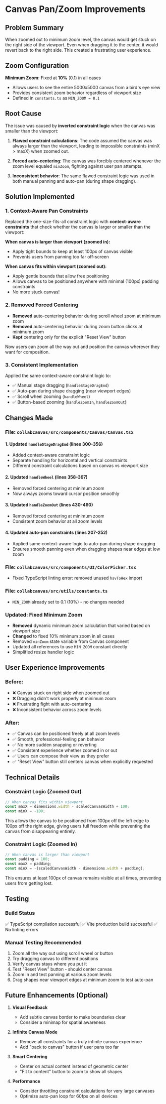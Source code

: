 # Canvas Pan/Zoom Improvements

## Problem Summary

When zoomed out to minimum zoom level, the canvas would get stuck on the right side of the viewport. Even when dragging it to the center, it would revert back to the right side. This created a frustrating user experience.

## Zoom Configuration

**Minimum Zoom:** Fixed at **10%** (0.1) in all cases
- Allows users to see the entire 5000x5000 canvas from a bird's eye view
- Provides consistent zoom behavior regardless of viewport size
- Defined in `constants.ts` as `MIN_ZOOM = 0.1`

## Root Cause

The issue was caused by **inverted constraint logic** when the canvas was smaller than the viewport:

1. **Flawed constraint calculations**: The code assumed the canvas was always larger than the viewport, leading to impossible constraints (minX > maxX) when zoomed out.

2. **Forced auto-centering**: The canvas was forcibly centered whenever the zoom level equaled `minZoom`, fighting against user pan attempts.

3. **Inconsistent behavior**: The same flawed constraint logic was used in both manual panning and auto-pan (during shape dragging).

## Solution Implemented

### 1. Context-Aware Pan Constraints

Replaced the one-size-fits-all constraint logic with **context-aware constraints** that check whether the canvas is larger or smaller than the viewport:

**When canvas is larger than viewport (zoomed in):**
- Apply tight bounds to keep at least 100px of canvas visible
- Prevents users from panning too far off-screen

**When canvas fits within viewport (zoomed out):**
- Apply gentle bounds that allow free positioning
- Allows canvas to be positioned anywhere with minimal (100px) padding constraints
- No more stuck canvas!

### 2. Removed Forced Centering

- **Removed** auto-centering behavior during scroll wheel zoom at minimum zoom
- **Removed** auto-centering behavior during zoom button clicks at minimum zoom
- **Kept** centering only for the explicit "Reset View" button

Now users can zoom all the way out and position the canvas wherever they want for composition.

### 3. Consistent Implementation

Applied the same context-aware constraint logic to:
- ✅ Manual stage dragging (`handleStageDragEnd`)
- ✅ Auto-pan during shape dragging (near viewport edges)
- ✅ Scroll wheel zooming (`handleWheel`)
- ✅ Button-based zooming (`handleZoomIn`, `handleZoomOut`)

## Changes Made

### File: `collabcanvas/src/components/Canvas/Canvas.tsx`

#### 1. Updated `handleStageDragEnd` (lines 300-356)
- Added context-aware constraint logic
- Separate handling for horizontal and vertical constraints
- Different constraint calculations based on canvas vs viewport size

#### 2. Updated `handleWheel` (lines 358-397)
- Removed forced centering at minimum zoom
- Now always zooms toward cursor position smoothly

#### 3. Updated `handleZoomOut` (lines 430-460)
- Removed forced centering at minimum zoom
- Consistent zoom behavior at all zoom levels

#### 4. Updated auto-pan constraints (lines 207-252)
- Applied same context-aware logic to auto-pan during shape dragging
- Ensures smooth panning even when dragging shapes near edges at low zoom

### File: `collabcanvas/src/components/UI/ColorPicker.tsx`
- Fixed TypeScript linting error: removed unused `hsvToHex` import

### File: `collabcanvas/src/utils/constants.ts`
- `MIN_ZOOM` already set to 0.1 (10%) - no changes needed

### Updated: Fixed Minimum Zoom
- **Removed** dynamic minimum zoom calculation that varied based on viewport size
- **Changed** to fixed 10% minimum zoom in all cases
- Removed `minZoom` state variable from Canvas component
- Updated all references to use `MIN_ZOOM` constant directly
- Simplified resize handler logic

## User Experience Improvements

### Before:
- ❌ Canvas stuck on right side when zoomed out
- ❌ Dragging didn't work properly at minimum zoom
- ❌ Frustrating fight with auto-centering
- ❌ Inconsistent behavior across zoom levels

### After:
- ✅ Canvas can be positioned freely at all zoom levels
- ✅ Smooth, professional-feeling pan behavior
- ✅ No more sudden snapping or reverting
- ✅ Consistent experience whether zoomed in or out
- ✅ Users can compose their view as they prefer
- ✅ "Reset View" button still centers canvas when explicitly requested

## Technical Details

### Constraint Logic (Zoomed Out)
```typescript
// When canvas fits within viewport
const maxX = dimensions.width - scaledCanvasWidth + 100;
const minX = -100;
```

This allows the canvas to be positioned from 100px off the left edge to 100px off the right edge, giving users full freedom while preventing the canvas from disappearing entirely.

### Constraint Logic (Zoomed In)
```typescript
// When canvas is larger than viewport
const padding = 100;
const maxX = padding;
const minX = -(scaledCanvasWidth - dimensions.width + padding);
```

This ensures at least 100px of canvas remains visible at all times, preventing users from getting lost.

## Testing

### Build Status
✅ TypeScript compilation successful
✅ Vite production build successful
✅ No linting errors

### Manual Testing Recommended
1. Zoom all the way out using scroll wheel or button
2. Try dragging canvas to different positions
3. Verify canvas stays where you put it
4. Test "Reset View" button - should center canvas
5. Zoom in and test panning at various zoom levels
6. Drag shapes near viewport edges at minimum zoom to test auto-pan

## Future Enhancements (Optional)

1. **Visual Feedback**
   - Add subtle canvas border to make boundaries clear
   - Consider a minimap for spatial awareness

2. **Infinite Canvas Mode**
   - Remove all constraints for a truly infinite canvas experience
   - Add "back to canvas" button if user pans too far

3. **Smart Centering**
   - Center on actual content instead of geometric center
   - "Fit to content" button to zoom to show all shapes

4. **Performance**
   - Consider throttling constraint calculations for very large canvases
   - Optimize auto-pan loop for 60fps on all devices

